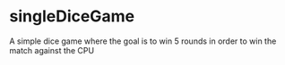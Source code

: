 # singleDiceGame
A simple dice game where the goal is to win 5 rounds in order to win the match against the CPU
